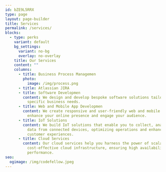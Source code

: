 ```yaml
---
id: bZE9L5RRX
type: page
layout: page-builder
title: Services
permalink: /services/
blocks:
  - type: perks
    variant: default
    bg_settings:
      variant: no-bg
      overlay: no-overlay
    title: Our Services
    content: ""
    columns:
      - title: Business Process Managemen
        photo:
          image: /img/process.png
      - title: Atlassian JIRA
      - title: Software Developmen
        content: We design and develop bespoke software solutions tailored to your
          specific business needs.
      - title: Web and Mobile App Developmen
        content: We create responsive and user-friendly web and mobile applications that
          enhance your online presence and engage your audience.
      - title: IoT Solutions
        content: We build IoT solutions that enable you to collect, analyze, and act on
          data from connected devices, optimizing operations and enhancing
          customer experiences.
      - title: Cloud Services
        content: Our cloud services help you harness the power of scalable and
          cost-effective cloud infrastructure, ensuring high availability and
          performance.
seo:
  ogimage: /img/codefellow.jpeg
---
```

